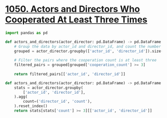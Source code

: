 # [1050. Actors and Directors Who Cooperated At Least Three Times](https://leetcode.com/problems/actors-and-directors-who-cooperated-at-least-three-times)

```python
import pandas as pd

def actors_and_directors(actor_director: pd.DataFrame) -> pd.DataFrame:
    # Group the data by actor_id and director_id, and count the number of cooperations
    grouped = actor_director.groupby(['actor_id', 'director_id']).size().reset_index(name='cooperation_count')
    
    # Filter the pairs where the cooperation count is at least three
    filtered_pairs = grouped[grouped['cooperation_count'] >= 3]
    
    return filtered_pairs[['actor_id', 'director_id']]
```

```python
def actors_and_directors(actor_director: pd.DataFrame) -> pd.DataFrame:
    stats = actor_director.groupby(
        ['actor_id', 'director_id'],
    ).agg(
        count=('director_id', 'count'),
    ).reset_index()
    return stats[stats['count'] >= 3][['actor_id', 'director_id']]
```
